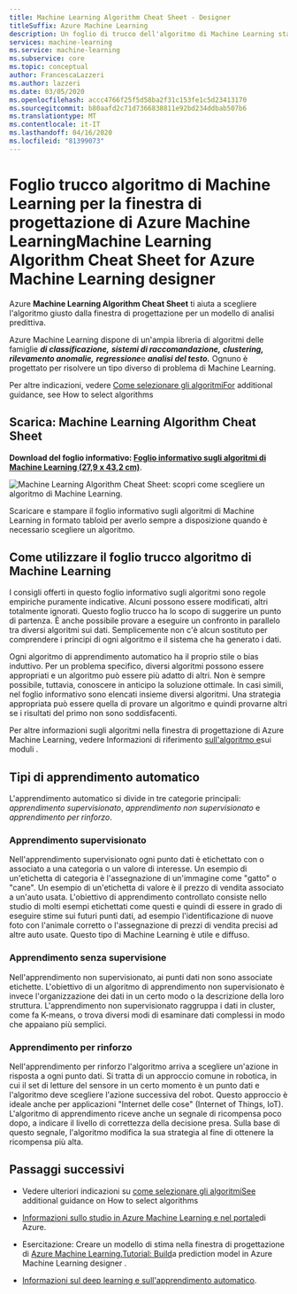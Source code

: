```yaml
---
title: Machine Learning Algorithm Cheat Sheet - Designer
titleSuffix: Azure Machine Learning
description: Un foglio di trucco dell'algoritmo di Machine Learning stampabile consente di scegliere l'algoritmo giusto per il modello predittivo in Progettazione Azure Machine Learning.A printable Machine Learning Algorithm Cheat Sheet helps you choose the right algorithm for your predictive model in Azure Machine Learning designer.
services: machine-learning
ms.service: machine-learning
ms.subservice: core
ms.topic: conceptual
author: FrancescaLazzeri
ms.author: lazzeri
ms.date: 03/05/2020
ms.openlocfilehash: accc4766f25f5d58ba2f31c153fe1c5d23413170
ms.sourcegitcommit: b80aafd2c71d7366838811e92bd234ddbab507b6
ms.translationtype: MT
ms.contentlocale: it-IT
ms.lasthandoff: 04/16/2020
ms.locfileid: "81399073"
---
```

# <a name="machine-learning-algorithm-cheat-sheet-for-azure-machine-learning-designer"></a>Foglio trucco algoritmo di Machine Learning per la finestra di progettazione di Azure Machine LearningMachine Learning Algorithm Cheat Sheet for Azure Machine Learning designer

Azure **Machine Learning Algorithm Cheat Sheet** ti aiuta a scegliere l'algoritmo giusto dalla finestra di progettazione per un modello di analisi predittiva.

Azure Machine Learning dispone di un'ampia libreria di algoritmi delle famiglie ***di classificazione,*** ***sistemi di raccomandazione,*** ***clustering,*** ***rilevamento anomalie,*** ***regressione***e ***analisi del testo.*** Ognuno è progettato per risolvere un tipo diverso di problema di Machine Learning.

Per altre indicazioni, vedere [Come selezionare gli algoritmiFor](how-to-select-algorithms.md) additional guidance, see How to select algorithms

## <a name="download-machine-learning-algorithm-cheat-sheet"></a>Scarica: Machine Learning Algorithm Cheat Sheet

**Download del foglio informativo: [Foglio informativo sugli algoritmi di Machine Learning (27,9 x 43,2 cm)](https://download.microsoft.com/download/3/5/b/35bb997f-a8c7-485d-8c56-19444dafd757/azure-machine-learning-algorithm-cheat-sheet-nov2019.pdf?WT.mc_id=docs-article-lazzeri)**.

![Machine Learning Algorithm Cheat Sheet: scopri come scegliere un algoritmo di Machine Learning.](./media/algorithm-cheat-sheet/machine-learning-algorithm-cheat-sheet.svg)

Scaricare e stampare il foglio informativo sugli algoritmi di Machine Learning in formato tabloid per averlo sempre a disposizione quando è necessario scegliere un algoritmo.

## <a name="how-to-use-the-machine-learning-algorithm-cheat-sheet"></a>Come utilizzare il foglio trucco algoritmo di Machine Learning

I consigli offerti in questo foglio informativo sugli algoritmi sono regole empiriche puramente indicative. Alcuni possono essere modificati, altri totalmente ignorati. Questo foglio trucco ha lo scopo di suggerire un punto di partenza. È anche possibile provare a eseguire un confronto in parallelo tra diversi algoritmi sui dati. Semplicemente non c'è alcun sostituto per comprendere i principi di ogni algoritmo e il sistema che ha generato i dati.

Ogni algoritmo di apprendimento automatico ha il proprio stile o bias induttivo. Per un problema specifico, diversi algoritmi possono essere appropriati e un algoritmo può essere più adatto di altri. Non è sempre possibile, tuttavia, conoscere in anticipo la soluzione ottimale. In casi simili, nel foglio informativo sono elencati insieme diversi algoritmi. Una strategia appropriata può essere quella di provare un algoritmo e quindi provarne altri se i risultati del primo non sono soddisfacenti. 

Per altre informazioni sugli algoritmi nella finestra di progettazione di Azure Machine Learning, vedere Informazioni di riferimento [sull'algoritmo e](algorithm-module-reference/module-reference.md)sui moduli .

## <a name="kinds-of-machine-learning"></a>Tipi di apprendimento automatico

L'apprendimento automatico si divide in tre categorie principali: *apprendimento supervisionato*, *apprendimento non supervisionato* e *apprendimento per rinforzo*.

### <a name="supervised-learning"></a>Apprendimento supervisionato

Nell'apprendimento supervisionato ogni punto dati è etichettato con o associato a una categoria o un valore di interesse. Un esempio di un'etichetta di categoria è l'assegnazione di un'immagine come "gatto" o "cane". Un esempio di un'etichetta di valore è il prezzo di vendita associato a un'auto usata. L'obiettivo di apprendimento controllato consiste nello studio di molti esempi etichettati come questi e quindi di essere in grado di eseguire stime sui futuri punti dati, ad esempio l'identificazione di nuove foto con l'animale corretto o l'assegnazione di prezzi di vendita precisi ad altre auto usate. Questo tipo di Machine Learning è utile e diffuso.

### <a name="unsupervised-learning"></a>Apprendimento senza supervisione

Nell'apprendimento non supervisionato, ai punti dati non sono associate etichette. L'obiettivo di un algoritmo di apprendimento non supervisionato è invece l'organizzazione dei dati in un certo modo o la descrizione della loro struttura. L'apprendimento non supervisionato raggruppa i dati in cluster, come fa K-means, o trova diversi modi di esaminare dati complessi in modo che appaiano più semplici.

### <a name="reinforcement-learning"></a>Apprendimento per rinforzo

Nell'apprendimento per rinforzo l'algoritmo arriva a scegliere un'azione in risposta a ogni punto dati. Si tratta di un approccio comune in robotica, in cui il set di letture del sensore in un certo momento è un punto dati e l'algoritmo deve scegliere l'azione successiva del robot. Questo approccio è ideale anche per applicazioni "Internet delle cose" (Internet of Things, IoT). L'algoritmo di apprendimento riceve anche un segnale di ricompensa poco dopo, a indicare il livello di correttezza della decisione presa. Sulla base di questo segnale, l'algoritmo modifica la sua strategia al fine di ottenere la ricompensa più alta. 

## <a name="next-steps"></a>Passaggi successivi

* Vedere ulteriori indicazioni su [come selezionare gli algoritmiSee](how-to-select-algorithms.md) additional guidance on How to select algorithms

* [Informazioni sullo studio in Azure Machine Learning e nel portale](overview-what-is-azure-ml.md)di Azure.

* Esercitazione: Creare un modello di stima nella finestra di progettazione di [Azure Machine Learning.Tutorial: Build](tutorial-designer-automobile-price-train-score.md)a prediction model in Azure Machine Learning designer .

* [Informazioni sul deep learning e sull'apprendimento automatico](concept-deep-learning-vs-machine-learning.md).
